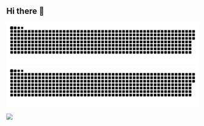 ## Hi there 👋

![github contribution grid snake animation](https://raw.githubusercontent.com/haphucc/haphucc/output/github-contribution-grid-snake-dark.svg#gh-dark-mode-only)
![github contribution grid snake animation](https://raw.githubusercontent.com/haphucc/haphucc/output/github-contribution-grid-snake.svg#gh-light-mode-only)

![](https://komarev.com/ghpvc/?username=haphucc)

